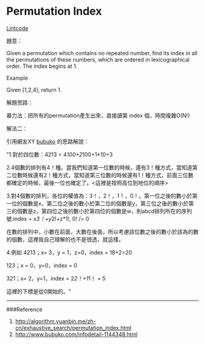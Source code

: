 # Permutation Index

[Lintcode](http://www.lintcode.com/en/problem/permutation-index/)

題意：

Given a permutation which contains no repeated number, find its index in all the permutations of these numbers, which are ordered in lexicographical order. The index begins at 1.

Example

Given [1,2,4], return 1.

解題思路：

暴力法：把所有的permutation產生出來，直接讀第 index 個，時間複雜O(N!)

解法二：

引用網友XY [bubuko](http://www.bubuko.com/infodetail-1144348.html) 的思路解說：

"1.對於四位數：4213 = 4*100+2*100+1*10+3

2.4個數的排列有4！種。當我們知道第一位數的時候，還有3！種方式，當知道第二位數時候還有2！種方式，當知道第三位數的時候還有1！種方式，前面三位數都確定的時候，最後一位也確定了。<這裡是按照高位到地位的順序>

3.對4個數的排列，各位的權值為：3！，2！，1！，0！。第一位之後的數小於第一位的個數是x，第二位之後的數小於第二位的個數是y，第三位之後的數小於第三的個數是z，第四位之後的數小於第四位的個數是w，則abcd排列所在的序列號:index = x*3！+y*2!+z*1!, 0! /= 0

在數的排列中，小數在前面，大數在後面，所以考慮該位數之後的數小於該為的數的個數，這裡我自己理解的也不是很透，就這樣。

4.例如 4213；x= 3，y = 1，z=0，index = 18+2=20

123；x = 0，y=0，index = 0

321；x= 2，y=1，index = 2*2！+1*1！ = 5

這裡的下標是從0開始的。"



---
###Reference
1. http://algorithm.yuanbin.me/zh-cn/exhaustive_search/permutation_index.html
2. http://www.bubuko.com/infodetail-1144348.html